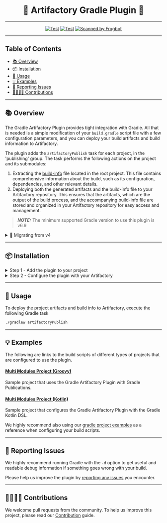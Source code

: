 <div align="center">

# 🐸 Artifactory Gradle Plugin 🐘

</div>

---

<div align="center">

[![Test](https://github.com/jfrog/artifactory-gradle-plugin/actions/workflows/test.yml/badge.svg?branch=main)](https://github.com/jfrog/artifactory-gradle-plugin/actions/workflows/test.yml?query=branch%3Amain)
[![Test](https://github.com/jfrog/artifactory-gradle-plugin/actions/workflows/gradle.yml/badge.svg?branch=main)](https://github.com/jfrog/artifactory-gradle-plugin/actions/workflows/gradle.yml??query=branch%3Amain)
[![Scanned by Frogbot](https://raw.github.com/jfrog/frogbot/master/images/frogbot-badge.svg)](https://github.com/jfrog/frogbot#readme)

</div>

---

## Table of Contents

- [📚 Overview](#-overview)
- [📦 Installation](#-installation)
- [🚀 Usage](#-usage)
- [💡 Examples](#-examples)
- [🐞 Reporting Issues](#-reporting-issues)
- [🫱🏻‍🫲🏼 Contributions](#-contributions)

---

## 📚 Overview

The Gradle Artifactory Plugin provides tight integration with Gradle. All that is needed is a simple modification of
your `build.gradle` script file with a few configuration parameters, and you can deploy your build artifacts and build
information to Artifactory.

The plugin adds the `artifactoryPublish` task for each project, in the 'publishing' group. The task performs the
following actions on the project and its submodules:

1. Extracting the [build-info](https://www.buildinfo.org/) file located in the root project. This file contains
   comprehensive information about the build, such as its configuration, dependencies, and other relevant details.
2. Deploying both the generated artifacts and the build-info file to your Artifactory repository. This ensures that the
   artifacts, which are the output of the build process, and the accompanying build-info file are stored and organized
   in your Artifactory repository for easy access and management.

> **_NOTE:_** The minimum supported Gradle version to use this plugin is v6.9

<details>
<summary> 🚚 Migrating from v4 </summary>

### Breaking Changes 🚨

* The minimum version of Gradle required to use this plugin has been upgraded to version 6.9.
* Artifactory's convention attributes have been removed:

  | Attribute |                                                                                     migration action                                                                                     |
  |:---------:|:----------------------------------------------------------------------------------------------------------------------------------------------------------------------------------------:|
  |  parent   |                                                                       no longer supporting legacy configurations.                                                                        |
  |  resolve  | Refer to the [documentation](https://docs.gradle.org/current/userguide/declaring_repositories.html#declaring-repositories) for different ways to configure your repositories with Gradle |

</details>

---

## 📦 Installation

<details>

<summary>Step 1 - Add the plugin to your project</summary>

---

Add the following snippet to your build script:

<details open>
<summary>Kotlin Format</summary>

```kotlin
plugins {
    id("com.jfrog.artifactory") version "5.+"
}
```

</details>

<details>
<summary>Groovy Format</summary>

```groovy
plugins {
    id "com.jfrog.artifactory" version "5.+"
}
```

</details>

---

</details>

<details>

<summary>Step 2 - Configure the plugin with your Artifactory</summary>

---

To configure the plugin with your Artifactory, add the following basic snippet to your project root build script, and
make the necessary adjustments based on your platform information:

<details open>
<summary>Kotlin Format</summary>

```kotlin
configure<ArtifactoryPluginConvention> {
    publish {
        // Define the Artifactory URL for publishing artifacts
        contextUrl = "http://127.0.0.1:8081/artifactory"
        // Define the project repository to which the artifacts will be published
        repository {
            // Set the Artifactory repository key
            repoKey = "libs-snapshot-local"
            // Specify the publisher username
            username = project.property("artifactory_user") as String
            // Provide the publisher password
            password = project.property("artifactory_password") as String
        }

        // Include all configured publications for all the modules
        defaults {
            publications("ALL_PUBLICATIONS")
        }
    }
}
```

</details>

<details>
<summary>Groovy Format</summary>

```groovy
artifactory {
    publish {
        // Define the Artifactory URL for publishing artifacts
        contextUrl = 'http://127.0.0.1:8081/artifactory'
        // Define the project repository to which the artifacts will be published
        repository {
            // Set the Artifactory repository key
            repoKey = 'libs-snapshot-local'
            // Specify the publisher username
            username = "${artifactory_user}"
            // Provide the publisher password
            password = "${artifactory_password}"
        }

        // Include all configured publications for all the modules
        defaults {
            publications('ALL_PUBLICATIONS')
        }
    }
}
```

</details>

### ⚙️ Advance Configurations

For advanced configurations and finer control over the plugin's operations, refer to the following documentation that
outlines all the available configuration options. These options allow you to customize the behavior of the plugin
according to your specific needs.

<details>
<summary>🏢🔧 Artifactory Configurations</summary>

---

The provided code snippet showcases the configuration options for the Artifactory plugin. It demonstrates how to
fine-tune the plugin's behavior to meet specific project requirements, access the Artifactory instance to which the
artifacts will be published, and configure other global settings such as Proxy and Build-Info extraction configurations.

<details open>
<summary>Kotlin Format</summary>

```kotlin
configure<ArtifactoryPluginConvention> {
    publish {
        // Define the Artifactory URL for publishing artifacts
        contextUrl = "http://127.0.0.1:8081/artifactory"
        // Define the project repository to which the artifacts will be published
        repository {
            // Set the Artifactory repository key
            repoKey = "libs-snapshot-local"
            // Specify the publisher username
            username = project.property("artifactory_user") as String
            // Provide the publisher password
            password = project.property("artifactory_password") as String

            // This is an optional section (relevant only when publishIvy = true) for configuring Ivy publication.
            ivy {
                ivyLayout = "[organization]/[module]/ivy-[revision].xml"
                artifactLayout = "[organization]/[module]/[revision]/[module]-[revision](-[classifier]).[ext]"
                // Convert any dots in an [organization] layout value to path separators, similar to Maven's groupId-to-path conversion. True if not specified
                mavenCompatible = true
            }
        }

        // Optionally, you can specify global configurations. These configurations will be added for all projects instead of configuring them for each project.
        defaults {
            // artifactoryPublish task attributes...
        }

        // (default: true) Publish the generated build-info file to Artifactory
        publishBuildInfo(false)
        // (default: 3) Number of threads that will work and deploy artifacts to Artifactory
        forkCount = 5
    }

    // Optionally, configure and control the information and attributes of the generated build-info file.
    // Alternatively, you can configure the attributes by using the `clientConfig.info` object.
    buildInfo {
        // Set specific build and project information for the build-info
        buildName = "new-strange-name"
        buildNumber = "" + Random(System.currentTimeMillis()).nextInt(20000)
        project = "project-key"
        // Add a dynamic property to the build-info
        addEnvironmentProperty("test.adding.dynVar", Date().toString())
        // Generate a copy of the build-info.json file in the following path
        generatedBuildInfoFilePath = "/Users/gradle-example-publish/myBuildInfoCopy.json"
        // Generate a file with all the deployed artifacts' information in the following path
        deployableArtifactsFilePath = "/Users/gradle-example-publish/myArtifactsInBuild.json"
    }

    // Optionally, you can use and configure your proxy information to use in the task.
    // Alternatively, you can configure the attributes by using the clientConfig.proxy object.
    proxy {
        host = "ProxyHost"
        port = 60
        username = "ProxyUserName"
        password = "ProxyPassword"
    }

    // (default: 300 seconds) Artifactory's connection timeout (in seconds).
    clientConfig.timeout = 600
    // (default: 0 retries) Artifactory's connection retires
    clientConfig.connectionRetries = 4
    // (default: false) Set to true to skip TLS certificates verification.
    clientConfig.insecureTls = false
    // (default: false) Set to true to include environment variables while running the tasks
    clientConfig.isIncludeEnvVars = true
    // Set patterns of environment variables to include/exclude while running the tasks
    clientConfig.envVarsExcludePatterns = "*password*,*secret*"
    clientConfig.envVarsIncludePatterns = "*not-secret*"
}
```

</details>

<details>
<summary>Groovy Format</summary>

```groovy
artifactory {
    publish {
        // Define the Artifactory URL to publish the artifacts
        contextUrl = 'http://127.0.0.1:8081/artifactory'
        // Define the project repository to which the artifacts will be published
        repository {
            // The Artifactory repository key
            repoKey = 'libs-snapshot-local'
            // The publisher username
            username = "${artifactory_user}"
            // The publisher password
            password = "${artifactory_password}"

            // This is an optional section (relevant only when publishIvy = true) for configuring Ivy publication.
            ivy {
                ivyLayout = '[organization]/[module]/ivy-[revision].xml'
                artifactLayout = '[organization]/[module]/[revision]/[module]-[revision](-[classifier]).[ext]'
                //Convert any dots in an [organization] layout value to path separators, similar to Maven's groupId-to-path conversion. True if not specified
                mavenCompatible = true
            }
        }

        // Optionally, you can specify global configurations. These configurations will be added for all projects instead of configuring them for each project.
        defaults {
            // artifactoryPublish task attributes...
        }

        // (default: true) Publish the generated build-info file to Artifactory
        publishBuildInfo(false)
        // (default: 3) Number of threads that will work and deploy artifacts to Artifactory
        forkCount = 5
    }

    // Optionally, configure and control the information and attributes of the generated build-info file.
    // Alternatively, you can configure the attributes by using the `clientConfig.info` object.
    buildInfo {
        // Set specific build and project information for the build-info
        setBuildName('new-strange-name')
        setBuildNumber('' + new Random(System.currentTimeMillis()).nextInt(20000))
        setProject('project-key')
        // Add a dynamic property to the build-info
        addEnvironmentProperty('test.adding.dynVar', new java.util.Date().toString())
        // Generate a copy of the build-info.json file in the following path
        setGeneratedBuildInfoFilePath("/Users/gradle-example-publish/myBuildInfoCopy.json")
        // Generate a file with all the deployed artifacts' information in the following path
        setDeployableArtifactsFilePath("/Users/gradle-example-publish/myArtifactsInBuild.json")
    }

    // Optionally, you can use and configure your proxy information to use in the task.
    // Alternatively, you can configure the attributes by using the clientConfig.proxy object.
    proxy {
        host = "ProxyHost"
        port = 60
        username = "ProxyUserName"
        password = "ProxyPassword"
    }

    // (default: 300 seconds) Artifactory's connection timeout (in seconds).
    clientConfig.timeout = 600
    // (default: 0 retries) Artifactory's connection retires
    clientConfig.setConnectionRetries(4)
    // (default: false) Set to true to skip TLS certificates verification.
    clientConfig.setInsecureTls(false)
    // (default: false) Set to true to include environment variables while running the tasks
    clientConfig.setIncludeEnvVars(true)
    // Set patterns of environment variables to include/exclude while running the tasks
    clientConfig.setEnvVarsExcludePatterns('*password*,*secret*')
    clientConfig.setEnvVarsIncludePatterns('*not-secret*')
}
```

</details>


---

</details>

<details>

<summary>📋🔧 Project Publication Configurations</summary>

---

The `artifactoryPublish` task configuration allows you to customize the task operation and behavior for a specific
project, in addition to the global defaults. The global defaults configuration applies to the project and its
submodules, while the artifactoryPublish configuration allows you to define additional settings specifically for the
project.
When using artifactoryPublish, you have the flexibility to configure additional values without overriding the global
defaults. This means that the project can have its own specific configuration in addition to the common settings applied
globally.

<details open>
<summary>Kotlin Format</summary>

```kotlin
tasks.named<ArtifactoryTask>("artifactoryPublish") {
    // Specify what publications to include when collecting artifacts for publishing to Artifactory
    publications(
            // Publication can be specified as an Object
            publishing.publications["ivyJava"],
            // Publication can be specified as a String
            "mavenJava",
            // If this plugin constant string is specified, the plugin will try to apply all the known publications
            "ALL_PUBLICATIONS"
    )

    // Optionally, configure properties to be attached to the published artifacts.
    setProperties(mapOf(
            "key1" to "value1",
            "key2" to "value2"
    ))
    // (default: false) Skip this task for the project (don't include its artifacts when publishing)
    skip = true
    // (default: true) Publish generated artifacts to Artifactory, can be specified as boolean/string
    setPublishArtifacts(false)
    // (default: true) Publish generated POM files to Artifactory, can be specified as boolean/string
    setPublishPom(false)
    // (default: true) Publish generated Ivy descriptor files to Artifactory, can be specified as boolean/string
    setPublishIvy(false)
}
```

</details>

<details>
<summary>Groovy Format</summary>

```groovy
artifactoryPublish {
    publications('ALL_PUBLICATIONS')

    properties = ['qa.level': 'basic', 'dev.team': 'core']
    // In Groovy format, properties can also be defined with a closure in the format: configName artifactSpec, key1:val1, key2:val2
    properties {
        simpleFile '**:**:**:*@*', simpleFile: 'only on settings file'
    }

    skip = true
    publishArtifacts = false
    publishPom = false
    publishIvy = false
}
```

</details>

</details>

</details>

---

## 🚀 Usage

To deploy the project artifacts and build info to Artifactory, execute the following Gradle task

```bash
./gradlew artifactoryPublish
```

---

## 💡 Examples

The following are links to the build scripts of different types of projects that are configured to use the plugin.

#### [Multi Modules Project (Groovy)](./src/functionalTest/resources/gradle-example-publish/build.gradle)

Sample project that uses the Gradle Artifactory Plugin with Gradle Publications.

#### [Multi Modules Project (Kotlin)](./src/functionalTest/resources/gradle-kts-example-publish/build.gradle.kts)

Sample project that configures the Gradle Artifactory Plugin with the Gradle Kotlin DSL.

We highly recommend also using
our [gradle project examples](https://github.com/JFrog/project-examples/tree/master/gradle-examples?_gl=1*pgsvlz*_ga*MTc3OTI0ODE4NS4xNjYyMjgxMjI1*_ga_SQ1NR9VTFJ*MTY4NTM2OTcwMC4yNi4wLjE2ODUzNjk3MDAuNjAuMC4w)
as a reference when configuring your build scripts.

---

## 🐞 Reporting Issues

We highly recommend running Gradle with the ```-d```
option to get useful and readable debug information if something goes wrong with your build.

Please help us improve the plugin
by [reporting any issues](https://github.com/jfrog/artifactory-gradle-plugin/issues/new/choose) you encounter.

---

## 🫱🏻‍🫲🏼 Contributions

We welcome pull requests from the community. To help us improve this project, please read
our [Contribution](./CONTRIBUTING.md#-guidelines) guide.
